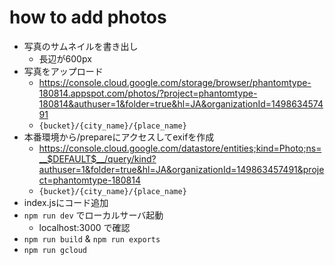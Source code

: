 # how to add photos

- 写真のサムネイルを書き出し
  - 長辺が600px
- 写真をアップロード
  - https://console.cloud.google.com/storage/browser/phantomtype-180814.appspot.com/photos/?project=phantomtype-180814&authuser=1&folder=true&hl=JA&organizationId=149863457491
  - `{bucket}/{city_name}/{place_name}`
- 本番環境から/prepareにアクセスしてexifを作成
  - https://console.cloud.google.com/datastore/entities;kind=Photo;ns=__$DEFAULT$__/query/kind?authuser=1&folder=true&hl=JA&organizationId=149863457491&project=phantomtype-180814
  - `{bucket}/{city_name}/{place_name}`
- index.jsにコード追加
- `npm run dev` でローカルサーバ起動
  - localhost:3000 で確認
- `npm run build` & `npm run exports`
- `npm run gcloud`  
